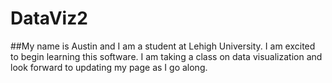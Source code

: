 # DataViz2 
##My name is Austin and I am a student at Lehigh University. I am excited to begin learning this software. I am taking a class on data visualization and look forward to updating my page as I go along. 
